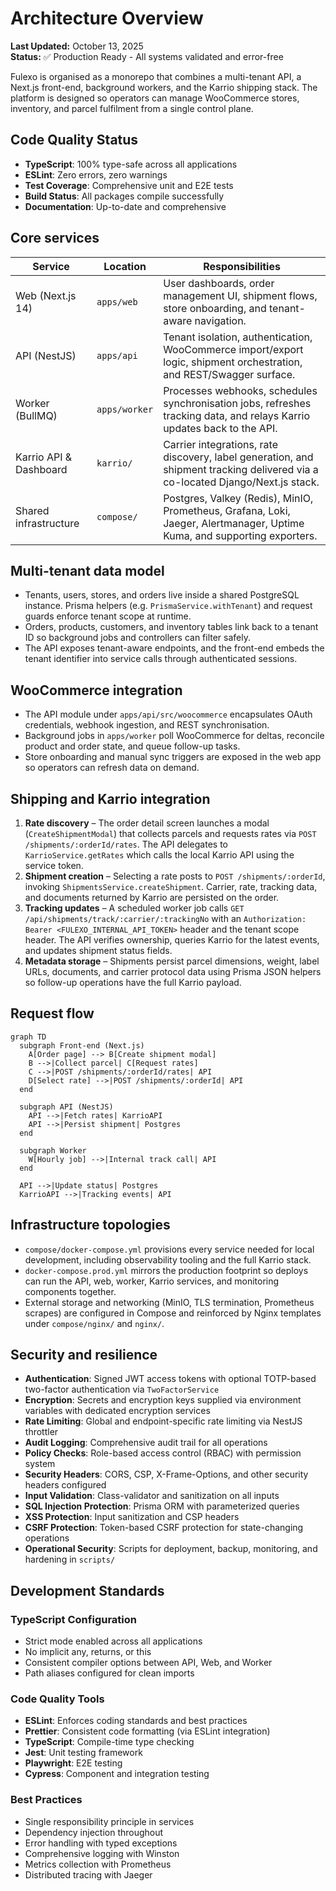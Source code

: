 # Architecture Overview

**Last Updated:** October 13, 2025  
**Status:** ✅ Production Ready - All systems validated and error-free

Fulexo is organised as a monorepo that combines a multi-tenant API, a Next.js front-end, background workers, and the Karrio shipping stack. The platform is designed so operators can manage WooCommerce stores, inventory, and parcel fulfilment from a single control plane.

## Code Quality Status

- **TypeScript**: 100% type-safe across all applications
- **ESLint**: Zero errors, zero warnings
- **Test Coverage**: Comprehensive unit and E2E tests
- **Build Status**: All packages compile successfully
- **Documentation**: Up-to-date and comprehensive

## Core services

| Service | Location | Responsibilities |
| --- | --- | --- |
| Web (Next.js 14) | `apps/web` | User dashboards, order management UI, shipment flows, store onboarding, and tenant-aware navigation. |
| API (NestJS) | `apps/api` | Tenant isolation, authentication, WooCommerce import/export logic, shipment orchestration, and REST/Swagger surface. |
| Worker (BullMQ) | `apps/worker` | Processes webhooks, schedules synchronisation jobs, refreshes tracking data, and relays Karrio updates back to the API. |
| Karrio API & Dashboard | `karrio/` | Carrier integrations, rate discovery, label generation, and shipment tracking delivered via a co-located Django/Next.js stack. |
| Shared infrastructure | `compose/` | Postgres, Valkey (Redis), MinIO, Prometheus, Grafana, Loki, Jaeger, Alertmanager, Uptime Kuma, and supporting exporters. |

## Multi-tenant data model

- Tenants, users, stores, and orders live inside a shared PostgreSQL instance. Prisma helpers (e.g. `PrismaService.withTenant`) and request guards enforce tenant scope at runtime.
- Orders, products, customers, and inventory tables link back to a tenant ID so background jobs and controllers can filter safely.
- The API exposes tenant-aware endpoints, and the front-end embeds the tenant identifier into service calls through authenticated sessions.

## WooCommerce integration

- The API module under `apps/api/src/woocommerce` encapsulates OAuth credentials, webhook ingestion, and REST synchronisation.
- Background jobs in `apps/worker` poll WooCommerce for deltas, reconcile product and order state, and queue follow-up tasks.
- Store onboarding and manual sync triggers are exposed in the web app so operators can refresh data on demand.

## Shipping and Karrio integration

1. **Rate discovery** – The order detail screen launches a modal (`CreateShipmentModal`) that collects parcels and requests rates via `POST /shipments/:orderId/rates`. The API delegates to `KarrioService.getRates` which calls the local Karrio API using the service token.
2. **Shipment creation** – Selecting a rate posts to `POST /shipments/:orderId`, invoking `ShipmentsService.createShipment`. Carrier, rate, tracking data, and documents returned by Karrio are persisted on the order.
3. **Tracking updates** – A scheduled worker job calls `GET /api/shipments/track/:carrier/:trackingNo` with an `Authorization: Bearer <FULEXO_INTERNAL_API_TOKEN>` header and the tenant scope header. The API verifies ownership, queries Karrio for the latest events, and updates shipment status fields.
4. **Metadata storage** – Shipments persist parcel dimensions, weight, label URLs, documents, and carrier protocol data using Prisma JSON helpers so follow-up operations have the full Karrio payload.

## Request flow

```mermaid
graph TD
  subgraph Front-end (Next.js)
    A[Order page] --> B[Create shipment modal]
    B -->|Collect parcel| C[Request rates]
    C -->|POST /shipments/:orderId/rates| API
    D[Select rate] -->|POST /shipments/:orderId| API
  end

  subgraph API (NestJS)
    API -->|Fetch rates| KarrioAPI
    API -->|Persist shipment| Postgres
  end

  subgraph Worker
    W[Hourly job] -->|Internal track call| API
  end

  API -->|Update status| Postgres
  KarrioAPI -->|Tracking events| API
```

## Infrastructure topologies

- `compose/docker-compose.yml` provisions every service needed for local development, including observability tooling and the full Karrio stack.
- `docker-compose.prod.yml` mirrors the production footprint so deploys can run the API, web, worker, Karrio services, and monitoring components together.
- External storage and networking (MinIO, TLS termination, Prometheus scrapes) are configured in Compose and reinforced by Nginx templates under `compose/nginx/` and `nginx/`.

## Security and resilience

- **Authentication**: Signed JWT access tokens with optional TOTP-based two-factor authentication via `TwoFactorService`
- **Encryption**: Secrets and encryption keys supplied via environment variables with dedicated encryption services
- **Rate Limiting**: Global and endpoint-specific rate limiting via NestJS throttler
- **Audit Logging**: Comprehensive audit trail for all operations
- **Policy Checks**: Role-based access control (RBAC) with permission system
- **Security Headers**: CORS, CSP, X-Frame-Options, and other security headers configured
- **Input Validation**: Class-validator and sanitization on all inputs
- **SQL Injection Protection**: Prisma ORM with parameterized queries
- **XSS Protection**: Input sanitization and CSP headers
- **CSRF Protection**: Token-based CSRF protection for state-changing operations
- **Operational Security**: Scripts for deployment, backup, monitoring, and hardening in `scripts/`

## Development Standards

### TypeScript Configuration
- Strict mode enabled across all applications
- No implicit any, returns, or this
- Consistent compiler options between API, Web, and Worker
- Path aliases configured for clean imports

### Code Quality Tools
- **ESLint**: Enforces coding standards and best practices
- **Prettier**: Consistent code formatting (via ESLint integration)
- **TypeScript**: Compile-time type checking
- **Jest**: Unit testing framework
- **Playwright**: E2E testing
- **Cypress**: Component and integration testing

### Best Practices
- Single responsibility principle in services
- Dependency injection throughout
- Error handling with typed exceptions
- Comprehensive logging with Winston
- Metrics collection with Prometheus
- Distributed tracing with Jaeger

